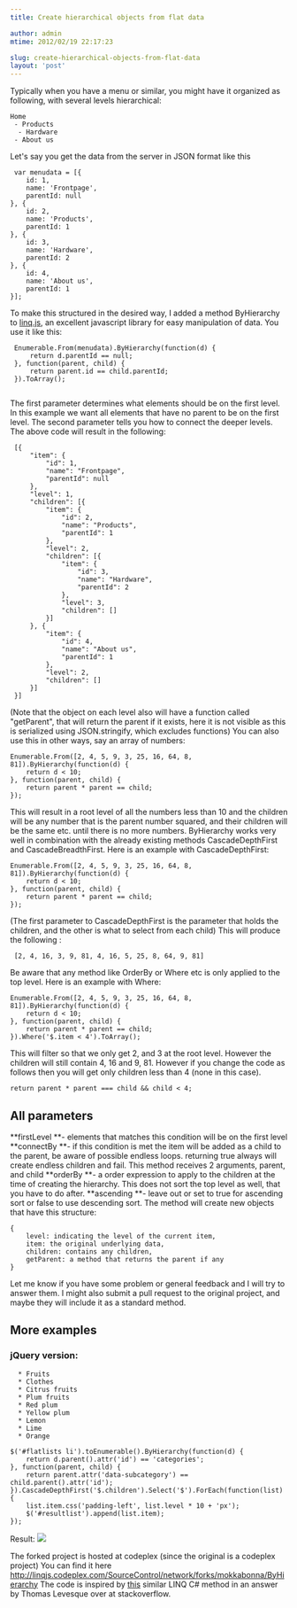 ```yaml
---
title: Create hierarchical objects from flat data

author: admin
mtime: 2012/02/19 22:17:23

slug: create-hierarchical-objects-from-flat-data
layout: 'post'
---
```


Typically when you have a menu or similar, you might have it organized as following, with several levels hierarchical: 
	
	
	Home
	 - Products
	  - Hardware
	 - About us
	

Let's say you get the data from the server in JSON format like this 
```
 var menudata = [{
	id: 1,
	name: 'Frontpage',
	parentId: null
}, {
	id: 2,
	name: 'Products',
	parentId: 1
}, {
	id: 3,
	name: 'Hardware',
	parentId: 2
}, {
	id: 4,
	name: 'About us',
	parentId: 1
}];

```
 To make this structured in the desired way, I added a method ByHierarchy to [linq.js](http://linqjs.codeplex.com/), an excellent javascript library for easy manipulation of data. You use it like this: 
```
 Enumerable.From(menudata).ByHierarchy(function(d) {
	 return d.parentId == null;
 }, function(parent, child) {
	 return parent.id == child.parentId;
 }).ToArray();
 
```
 The first parameter determines what elements should be on the first level. In this example we want all elements that have no parent to be on the first level. The second parameter tells you how to connect the deeper levels. The above code will result in the following: 
```
 [{
	 "item": {
		 "id": 1,
		 "name": "Frontpage",
		 "parentId": null
	 },
	 "level": 1,
	 "children": [{
		 "item": {
			 "id": 2,
			 "name": "Products",
			 "parentId": 1
		 },
		 "level": 2,
		 "children": [{
			 "item": {
				 "id": 3,
				 "name": "Hardware",
				 "parentId": 2
			 },
			 "level": 3,
			 "children": []
		 }]
	 }, {
		 "item": {
			 "id": 4,
			 "name": "About us",
			 "parentId": 1
		 },
		 "level": 2,
		 "children": []
	 }]
 }]
```
 (Note that the object on each level also will have a function called "getParent", that will return the parent if it exists, here it is not visible as this is serialized using JSON.stringify, which excludes functions) You can also use this in other ways, say an array of numbers: 
```
Enumerable.From([2, 4, 5, 9, 3, 25, 16, 64, 8, 81]).ByHierarchy(function(d) {
	return d < 10;
}, function(parent, child) {
	return parent * parent == child;
});
```
 This will result in a root level of all the numbers less than 10 and the children will be any number that is the parent number squared, and their children will be the same etc. until there is no more numbers. ByHierarchy works very well in combination with the already existing methods CascadeDepthFirst and CascadeBreadthFirst. Here is an example with CascadeDepthFirst: 
```
Enumerable.From([2, 4, 5, 9, 3, 25, 16, 64, 8, 81]).ByHierarchy(function(d) {
	return d < 10;
}, function(parent, child) {
	return parent * parent == child;
});
```
 (The first parameter to CascadeDepthFirst is the parameter that holds the children, and the other is what to select from each child) This will produce the following : 
```
 [2, 4, 16, 3, 9, 81, 4, 16, 5, 25, 8, 64, 9, 81] 
```
 Be aware that any method like OrderBy or Where etc is only applied to the top level. Here is an example with Where: 
```
Enumerable.From([2, 4, 5, 9, 3, 25, 16, 64, 8, 81]).ByHierarchy(function(d) {
	return d < 10;
}, function(parent, child) {
	return parent * parent == child;
}).Where('$.item < 4').ToArray();
```
 This will filter so that we only get 2, and 3 at the root level. However the children will still contain 4, 16 and 9, 81. However if you change the code as follows then you will get only children less than 4 (none in this case). 
```
return parent * parent === child && child < 4;
```

## All parameters 

 **firstLevel **\- elements that matches this condition will be on the first level 
 **connectBy **\- if this condition is met the item will be added as a child to the parent, be aware of possible endless loops. returning true always will create endless children and fail. This method receives 2 arguments, parent, and child 
 **orderBy **\- a order expression to apply to the children at the time of creating the hierarchy. This does not sort the top level as well, that you have to do after. 
 **ascending **\- leave out or set to true for ascending sort or false to use descending sort. The method will create new objects that have this structure: 
```
{
	level: indicating the level of the current item,
	item: the original underlying data,
	children: contains any children,
	getParent: a method that returns the parent if any
}
```
 
 Let me know if you have some problem or general feedback and I will try to answer them. I might also submit a pull request to the original project, and maybe they will include it as a standard method. 

## More examples

### jQuery version: 

```
  * Fruits
  * Clothes
  * Citrus fruits
  * Plum fruits
  * Red plum
  * Yellow plum
  * Lemon
  * Lime
  * Orange
```
 
```
$('#flatlists li').toEnumerable().ByHierarchy(function(d) {
	return d.parent().attr('id') == 'categories';
}, function(parent, child) {
	return parent.attr('data-subcategory') == child.parent().attr('id');
}).CascadeDepthFirst('$.children').Select('$').ForEach(function(list) {
	list.item.css('padding-left', list.level * 10 + 'px');
	$('#resultlist').append(list.item);
});
```

Result: ![](/images//listexample.png)

The forked project is hosted at codeplex (since the original is a codeplex project) You can find it here <http://linqjs.codeplex.com/SourceControl/network/forks/mokkabonna/ByHierarchy> The code is inspired by [this](http://stackoverflow.com/a/3758955/94394) similar LINQ C# method in an answer by Thomas Levesque over at stackoverflow.
